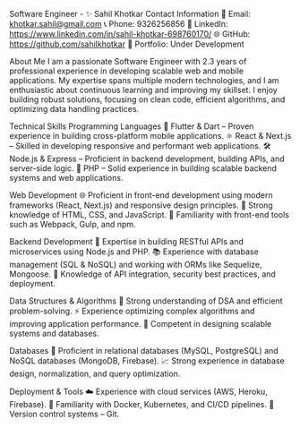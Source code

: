 Software Engineer - ✨ Sahil Khotkar
Contact Information
📧 Email: khotkar.sahil@gmail.com
📞 Phone: 9326256856
🔗 LinkedIn: https://www.linkedin.com/in/sahil-khotkar-698760170/
🌐 GitHub: https://github.com/sahilkhotkar
🌟 Portfolio: Under Development

About Me
I am a passionate Software Engineer with 2.3 years of professional experience in developing scalable web and mobile applications. My expertise spans multiple modern technologies, and I am enthusiastic about continuous learning and improving my skillset. I enjoy building robust solutions, focusing on clean code, efficient algorithms, and optimizing data handling practices.

Technical Skills
Programming Languages
💙 Flutter & Dart – Proven experience in building cross-platform mobile applications.
⚛️ React & Next.js – Skilled in developing responsive and performant web applications.
🛠️ Node.js & Express – Proficient in backend development, building APIs, and server-side logic.
📜 PHP – Solid experience in building scalable backend systems and web applications.

Web Development
🌐 Proficient in front-end development using modern frameworks (React, Next.js) and responsive design principles.
📱 Strong knowledge of HTML, CSS, and JavaScript.
🔧 Familiarity with front-end tools such as Webpack, Gulp, and npm.

Backend Development
🔌 Expertise in building RESTful APIs and microservices using Node.js and PHP.
📚 Experience with database management (SQL & NoSQL) and working with ORMs like Sequelize, Mongoose.
🔐 Knowledge of API integration, security best practices, and deployment.

Data Structures & Algorithms
🧩 Strong understanding of DSA and efficient problem-solving.
⚡ Experience optimizing complex algorithms and improving application performance.
📏 Competent in designing scalable systems and databases.

Databases
📘 Proficient in relational databases (MySQL, PostgreSQL) and NoSQL databases (MongoDB, Firebase).
📈 Strong experience in database design, normalization, and query optimization.

Deployment & Tools
☁️ Experience with cloud services (AWS, Heroku, Firebase).
🐳 Familiarity with Docker, Kubernetes, and CI/CD pipelines.
🔧 Version control systems – Git.
